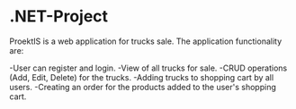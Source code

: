 # .NET-Project
ProektIS is a web application for trucks sale. The application functionality are:

-User can register and login.
-View of all trucks for sale.
-CRUD operations (Add, Edit, Delete) for the trucks.
-Adding trucks to shopping cart by all users.
-Creating an order for the products added to the user's shopping cart.
